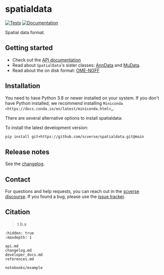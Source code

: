 # spatialdata

[![Tests][badge-tests]][link-tests]
[![Documentation][badge-docs]][link-docs]

[badge-tests]: https://img.shields.io/github/workflow/status/giovp/spatialdata/Test/main
[link-tests]: https://github.com/scverse/spatialdata.git/actions/workflows/test.yml
[badge-docs]: https://img.shields.io/readthedocs/spatialdata

Spatial data format.

## Getting started

-   Check out the [API documentation](api.md)
-   Read about `SpatialData`'s sister classes: [AnnData](https://anndata.readthedocs.io) and [MuData](https://mudata.readthedocs.io).
-   Read about the on disk format: [OME-NGFF](https://github.com/ome/ngff)

## Installation

You need to have Python 3.8 or newer installed on your system. If you don't have
Python installed, we recommend installing `Miniconda <https://docs.conda.io/en/latest/miniconda.html>`\_.

There are several alternative options to install spatialdata:

<!--
1) Install the latest release of `spatialdata` from `PyPI <https://pypi.org/project/spatialdata/>`_:

```bash
pip install spatialdata
```
-->

To install the latest development version:

```bash
pip install git+https://github.com/scverse/spatialdata.git@main
```

## Release notes

See the [changelog](changelog.md).

## Contact

For questions and help requests, you can reach out in the [scverse discourse][scverse-discourse].
If you found a bug, please use the [issue tracker][issue-tracker].

## Citation

> t.b.a

[scverse-discourse]: https://discourse.scverse.org/
[issue-tracker]: https://github.com/scverse/spatialdata/issues
[link-docs]: https://spatialdata.readthedocs.io/latest/
[changelog]: https://spatialdata.readthedocs.io/latest/changelog.html

```{toctree}
:hidden: true
:maxdepth: 1

api.md
changelog.md
developer_docs.md
references.md

notebooks/example
```
